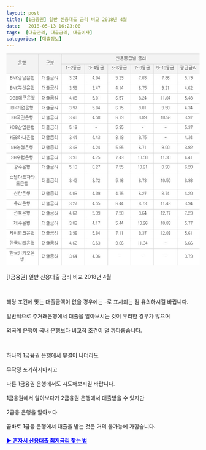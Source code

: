 ```yaml
---
layout: post
title: [1금융권] 일반 신용대출 금리 비교 2018년 4월
date:   2018-05-13 16:23:00
tags:  [대출관리, 대출금리, 대출이자]
categories: [대출정보]
---
```


<img class="alignnone size-full wp-image-489" src="/images/1금융권-일반-신용대출-금리-비교-리스트.jpg" alt="" width="100%" height="550" />
<br><br>
[1금융권] 일반 신용대출 금리 비교 2018년 4월

&nbsp;

해당 조건에 맞는 대출금액이 없을 경우에는 -로 표시되는 점 유의하시길 바랍니다.
<br><br>
일반적으로 주거래은행에서 대출을 알아보시는 것이 유리한 경우가 많으며
<br><br>
외국계 은행이 국내 은행보다 비교적 조건이 덜 까다롭습니다.

&nbsp;

하나의 1금융권 은행에서 부결이 나더라도
<br><br>
무작정 포기하지마시고
<br><br>
다른 1금융권 은행에서도 시도해보시길 바랍니다.
<br><br>
1금융권에서 알아보다가 2금융권 은행에서 대출받을 수 있지만
<br><br>
2금융 은행을 알아보다
<br><br>
곧바로 1금융 은행에서 대출을 받는 것은 거의 불가능에 가깝습니다.
<br><br>
<span style="color: #0000ff;"><a style="color: #0000ff;" href="https://finance.leeseungju.com/%ec%8b%a0%ec%9a%a9%eb%8c%80%ec%b6%9c-%ec%b5%9c%ec%a0%80%ea%b8%88%eb%a6%ac-%ec%b0%be%eb%8a%94-%eb%b0%a9%eb%b2%95"><strong>▶ 혼자서 신용대출 최저금리 찾는 법</strong></a></span>